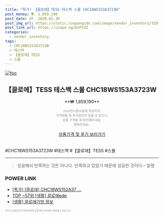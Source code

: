 ```yaml
--- 
title: "특가! 【끌로에】TESS 테스백 스몰 CHC18WS153A3723W" 
post_money: ₩. 1,859,190 
post_date: dt. 2020.01.30 
post_img_url: https://static.coupangcdn.com/image/vendor_inventory/318f/f6c5a87f4fce903258acf5a94466823c5160f525ee1418ab50a03b2af659.jpg 
post_link_url: https://coupa.ng/bnFtdI 
categories: 
  - vendor_inventory 
tags: 
  - CHC18WS153A3723W 
  - 테스백 
  - 【끌로에】TESS 
  - 스몰 
--- 
```

[![foo](https://static.coupangcdn.com/image/vendor_inventory/318f/f6c5a87f4fce903258acf5a94466823c5160f525ee1418ab50a03b2af659.jpg)](https://coupa.ng/bnFtdI) 

## 【끌로에】TESS 테스백 스몰 CHC18WS153A3723W 
<p style="text-align: center;">**₩ 1,859,190**</p> 
<p style="text-align: center;"><span style="color: #898c8f; font-family: Georgia,Times,serif; font-size: 0.75em;">2020년01월30일에 작성되어, <br>가격변동 및 추가할인이 있을 수 있으니,<br> 상품 가격을 꼭!확인해주세요.<br>행복하세요~</span> 
</p>	 
<div markdown="0" style="text-align: center;"><a href="https://coupa.ng/bnFtdI" class="btn btn--success">상품가격 및 후기 보러가기</a></div> 
<br><br> 
  #CHC18WS153A3723W #테스백 #【끌로에】TESS #스몰 
<hr> 

> 성공해서 만족하는 것은 아니다. 만족하고 있었기 때문에 성공한 것이다.– 알랭 


### POWER LINK

* <a href="https://blog.naver.com/santokki14/221790339908" target="_blank">[특가] [끌로에] CHC18WS152A37 ...</a>
* <a href="https://blog.naver.com/an0733/221785301779" target="_blank"> TOP ~57위 [생활] 끌로에edp</a>
* <a href="https://blog.naver.com/sakai111/221762412961" target="_blank"> [생활] 끌로에가방 정보 </a>

<span style="color: #898c8f; font-family: Georgia,Times,serif; font-size: 0.55em;">파트너스활동으로 작성자에게 일정액의 커미션이 제공될수 있습니다.</span> 

